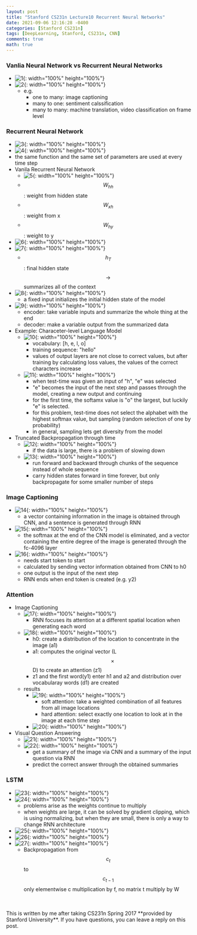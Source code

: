```yaml
---
layout: post
title: "Stanford CS231n Lecture10 Recurrent Neural Networks"
date: 2021-09-06 12:16:28 -0400
categories: [Stanford CS231n]
tags: [DeepLearning, Stanford, CS231n, CNN]
comments: true
math: true
---
```


### Vanlia Neural Network vs Recurrent Neural Networks
- ![1](/images/cs231n/lec10/1.png){: width="100%" height="100%"}
- ![2](/images/cs231n/lec10/2.png){: width="100%" height="100%"}
    - e.g. 
        - one to many: image captioning
        - many to one: sentiment calssification
        - many to many: machine translation, video classification on frame level

### Recurrent Neural Network
- ![3](/images/cs231n/lec10/3.png){: width="100%" height="100%"}
- ![4](/images/cs231n/lec10/4.png){: width="100%" height="100%"}
- the same function and the same set of parameters are used at every time step
- Vanila Recurrent Neural Network
    - ![5](/images/cs231n/lec10/5.png){: width="100%" height="100%"}
    - $$W_{hh}$$: weight from hidden state
    - $$W_{xh}$$: weight from x
    - $$W_{hy}$$: weight to y
- ![6](/images/cs231n/lec10/6.png){: width="100%" height="100%"}
- ![7](/images/cs231n/lec10/7.png){: width="100%" height="100%"}
    - $$h_T$$: final hidden state $$\rightarrow$$ summarizes all of the context
- ![8](/images/cs231n/lec10/8.png){: width="100%" height="100%"}
    - a fixed input initializes the initial hidden state of the model 
- ![9](/images/cs231n/lec10/9.png){: width="100%" height="100%"}
    - encoder: take variable inputs and summarize the whole thing at the end
    - decoder: make a variable output from the summarized data
- Example: Characeter-level Language Model
    -  ![10](/images/cs231n/lec10/10.png){: width="100%" height="100%"}
        - vocabulary: [h, e, l, o]
        - training sequence: "hello"
        - values of output layers are not close to correct values, but after training by calculating loss values, the values of the correct characters increase
    - ![11](/images/cs231n/lec10/11.png){: width="100%" height="100%"}
        - when test-time was given an input of "h", "e" was selected
        - "e" becomes the input of the next step and passes through the model, creating a new output and continuing
        - for the first time, the softamx value is "o" the largest, but luckily "e" is selected.
        - for this problem, test-time does not select the alphabet with the highest softmax value, but sampling (random selection of one by probability)
        - in general, sampling lets get diversity from the model
- Truncated Backpropagation through time
    - ![12](/images/cs231n/lec10/12.png){: width="100%" height="100%"}
        - if the data is large, there is a problem of slowing down
    - ![13](/images/cs231n/lec10/13.png){: width="100%" height="100%"}
        - run forward and backward through chunks of the sequence instead of whole sequence 
        - carry hidden states forward in time forever, but only backpropagate for some smaller number of steps

### Image Captioning
- ![14](/images/cs231n/lec10/14.png){: width="100%" height="100%"}
    - a vector containing information in the image is obtained through CNN, and a sentence is generated through RNN
- ![15](/images/cs231n/lec10/15.png){: width="100%" height="100%"}
    - the softmax at the end of the CNN model is eliminated, and a vector containing the entire degree of the image is generated through the fc-4096 layer
- ![16](/images/cs231n/lec10/16.png){: width="100%" height="100%"}
    - needs start token to start
    - calculated by sending vector information obtained from CNN to h0
    - one output is the input of the next step
    - RNN ends when end token is created (e.g. y2)

### Attention
- Image Captioning
    - ![17](/images/cs231n/lec10/17.png){: width="100%" height="100%"}
        - RNN focuses its attention at a different spatial location when generating each word
    - ![18](/images/cs231n/lec10/18.png){: width="100%" height="100%"}
        - h0: create a distribution of the location to concentrate in the image (a1)
        - a1: computes the original vector (L $$\times$$ D) to create an attention (z1)
        - z1 and the first word(y1) enter h1 and a2 and distribution over vocabularay words (d1) are created
    - results
        - ![19](/images/cs231n/lec10/19.png){: width="100%" height="100%"}
            - soft attention: take a weighted combination of all features from all image locations
            - hard attention: select exactly one location to look at in the image at each time step
        - ![20](/images/cs231n/lec10/20.png){: width="100%" height="100%"}
- Visual Question Answering
    - ![21](/images/cs231n/lec10/21.png){: width="100%" height="100%"}
    - ![22](/images/cs231n/lec10/22.png){: width="100%" height="100%"}
        - get a summary of the image via CNN and a summary of the input question via RNN 
        - predict the correct answer through the obtained summaries

### LSTM
- ![23](/images/cs231n/lec10/23.png){: width="100%" height="100%"}
- ![24](/images/cs231n/lec10/24.png){: width="100%" height="100%"}
    - problems arise as the weights continue to multiply
    - when weights are large, it can be solved by gradient clipping, which is using normalizing, but when they are small, there is only a way to change RNN architecture
- ![25](/images/cs231n/lec10/25.png){: width="100%" height="100%"} 
- ![26](/images/cs231n/lec10/26.png){: width="100%" height="100%"} 
- ![27](/images/cs231n/lec10/27.png){: width="100%" height="100%"}
    - Backpropagation from $$c_t$$ to $$c_{t-1}$$ only elementwise c multiplication by f, no matrix t multiply by W 


<br/>
<br/>
This is written by me after taking CS231n Spring 2017 **provided by Stanford University**.
If you have questions, you can leave a reply on this post.